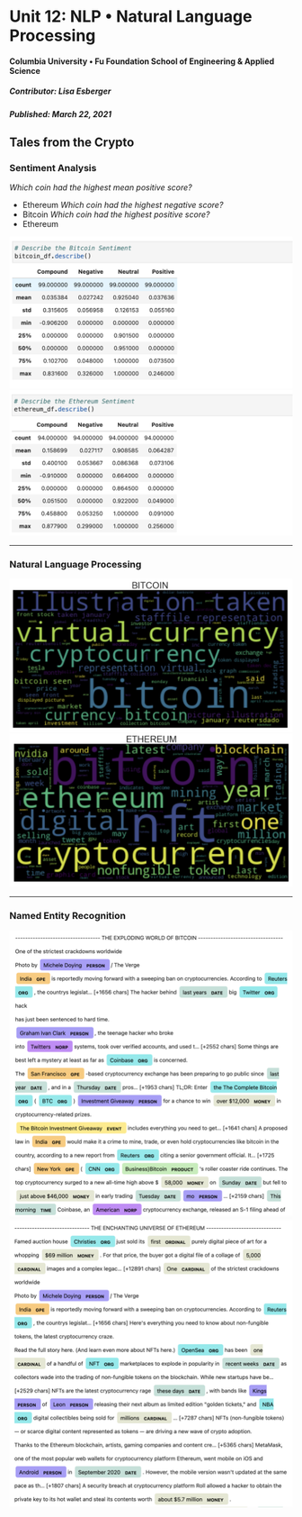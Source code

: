# Unit 12:  NLP • Natural Language Processing
#### Columbia University • Fu Foundation School of Engineering & Applied Science
##### Contributor:  Lisa Esberger
##### Published:  March 22, 2021

## Tales from the Crypto

### Sentiment Analysis
*Which coin had the highest mean positive score?*
  * Ethereum
*Which coin had the highest negative score?*
  * Bitcoin
*Which coin had the highest positive score?*
  * Ethereum

![Sentiment-BTC](https://github.com/1monalisa1/12-NLP/blob/e82196afb635daa950c8f7207248fd1d50ec5f37/Images/12-Sentiment-BTC.png)
![Sentiment-ETH](https://github.com/1monalisa1/12-NLP/blob/e82196afb635daa950c8f7207248fd1d50ec5f37/Images/12-Sentiment-ETH.png)

--------------------------------------
### Natural Language Processing
![Cloud-BTC](https://github.com/1monalisa1/12-NLP/blob/8751385479e4f3dd38f80e6296239484c381511f/Images/12-Cloud-BTC.png)
![Cloud-ETH](https://github.com/1monalisa1/12-NLP/blob/8751385479e4f3dd38f80e6296239484c381511f/Images/12-Cloud-ETH.png)


--------------------------------------
### Named Entity Recognition
![NER-BTC](https://github.com/1monalisa1/12-NLP/blob/8751385479e4f3dd38f80e6296239484c381511f/Images/12-NER-BTC.png)
![NER-ETH](https://github.com/1monalisa1/12-NLP/blob/8751385479e4f3dd38f80e6296239484c381511f/Images/12-NER-ETH.png)
